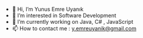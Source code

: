 - 👋 Hi, I’m Yunus Emre Uyanık
- 👀 I’m interested in Software Development
- 🌱 I’m currently working on Java, C# , JavaScript
- 📫 How to contact me : y.emreuyanik@gmail.com

